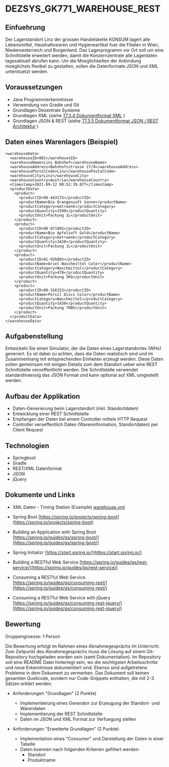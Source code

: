 # DEZSYS_GK771_WAREHOUSE_REST

## Einfuehrung

Der Lagerstandort Linz der grossen Handelskette KONSUM lagert alle Lebensmittel, Haushaltswaren und Hygieneartikel fuer die Filialen in Wien, Niederoesterreich und Burgenland. Das Lagerprogramm vor Ort soll um eine Schnittstelle erweitert werden, damit die Konzernzentrale alle Lagerdaten tagesaktuell abrufen kann. Um die Moeglichkeiten der Anbindung moeglichsts flexibel zu gestalten, sollen die Datenformate JSON und XML unterstuetzt werden.

## Voraussetzungen

*   Java Programmierkenntnisse
*   Verwendung von Gradle und Git
*   Grundlagen Dezentrale Systeme
*   Grundlagen XML (siehe [T7.3.4 Dokumentformat XML](doc/dezsys_midengineering_T7.3.4_documentformats_xml.pdf) )
*   Grundlagen JSON & REST (siehe [T7.3.5 Dokumentformat JSON / REST Architektur](doc/dezsys_midengineering_T7.3.5_documentformats_rest_json.pdf) )

## Daten eines Warenlagers (Beispiel)

```
<warehouseData>
  <warehouseID>001</warehouseID>
  <warehouseName>Linz Bahnhof</warehouseName>
  <warehouseAddress>Bahnhofsstrasse 27/9</warehouseAddress>
  <warehousePostalCode>Linz</warehousePostalCode>
  <warehouseCity>Linz</warehouseCity>
  <warehouseCountry>Austria</warehouseCountry>
  <timestamp>2021-09-12 08:52:39.077</timestamp>
  <productData>
    <product>
      <productID>00-443175</productID>
      <productName>Bio Orangensaft Sonne</productName>
      <productCategory>Getraenk</productCategory>
      <productQuantity>2500</productQuantity>
      <productUnit>Packung 1L</productUnit>
    </product>
    <product>
      <productID>00-871895</productID>
      <productName>Bio Apfelsaft Gold</productName>
      <productCategory>Getraenk</productCategory>
      <productQuantity>3420</productQuantity>
      <productUnit>Packung 1L</productUnit>
    </product>
    <product>
      <productID>01-926885</productID>
      <productName>Ariel Waschmittel Color</productName>
      <productCategory>Waschmittel</productCategory>
      <productQuantity>478</productQuantity>
      <productUnit>Packung 3KG</productUnit>
    </product>
    <product>
      <productID>00-316253</productID>
      <productName>Persil Discs Color</productName>
      <productCategory>Waschmittel</productCategory>
      <productQuantity>1430</productQuantity>
      <productUnit>Packung 700G</productUnit>
    </product>
  </productData>
</warehouseData>
```


## Aufgabenstellung

Entwickeln Sie einen Simulator, der die Daten eines Lagerstandortes (WHx) generiert. Es ist dabei zu achten, dass die Daten realistisch sind und im Zusammenhang mit entsprechenden Einheiten erzeugt werden.
Diese Daten sollen gemeinsam mit einigen Details zum dem Standort ueber eine REST Schnittstelle veroeffentlicht werden. Die Schnittstelle verwendet standardmaessig das JSON Format und kann optional auf XML umgestellt werden.

## Aufbau der Applikation

*   Daten-Generierung beim Lagerstandort (inkl. Standortdaten)
*   Entwicklung einer REST Schnittstelle
*   Empfangen der Daten bei einem Controller mittels HTTP Request
*   Controller veroeffentlich Daten (Wareninformation, Standortdaten) per Client Request

## Technologien

*   Springboot
*   Gradle
*   REST/XML Datenformat
*   JSON
*   jQuery

## Dokumente und Links

* XML Daten - Timing Station (Example)
[warehouse.xml](doc/warehouse.xml)

* Spring Boot
[https://spring.io/projects/spring-boot](https://spring.io/projects/spring-boot)

* Building an Application with Spring Boot
[https://spring.io/guides/gs/spring-boot/](https://spring.io/guides/gs/spring-boot/)

* Spring Initializr
[https://start.spring.io/](https://start.spring.io/)

* Building a RESTful Web Service
[https://spring.io/guides/gs/rest-service/](https://spring.io/guides/gs/rest-service/)

* Consuming a RESTful Web Service
[https://spring.io/guides/gs/consuming-rest/](https://spring.io/guides/gs/consuming-rest/)

* Consuming a RESTful Web Service with jQuery
[https://spring.io/guides/gs/consuming-rest-jquery/](https://spring.io/guides/gs/consuming-rest-jquery/)

## Bewertung

Gruppengroesse: 1 Person

Die Bewertung erfolgt im Rahmen eines Abnahmegesprächs im Unterricht. Zum Zeitpunkt des Abnahmegesprächs muss die Lösung auf einem Git-Repository hochgeladen worden sein (samt Dokumentation). Im Repository soll eine README Datei hinterlegt sein, wo die wichtigsten Arbeitsschritte und neue Erkenntnisse dokumentiert sind. Ebenso sind aufgetretene Probleme in dem Dokument zu vermerken. Das Dokument soll keinen gesamten Quellcode, sondern nur Code-Snippets enthalten, die mit 2-3 Sätzen erklärt werden.

* Anforderungen "Grundlagen" (2 Punkte)

  - Implementierung eines Generator zur Erzeugung der Standort- und Warendaten
  - Implementierung der REST Schnittstelle
  - Daten im JSON und XML Format zur Verfuegung stellen

* Anforderungen "Erweiterte Grundlagen" (2 Punkte)

  - Implementation eines "Consumer" und Darstellung der Daten in einer Tabelle
  - Daten koennen nach folgenden Kriterien gefiltert werden:
    - Standort
    - Produktname
